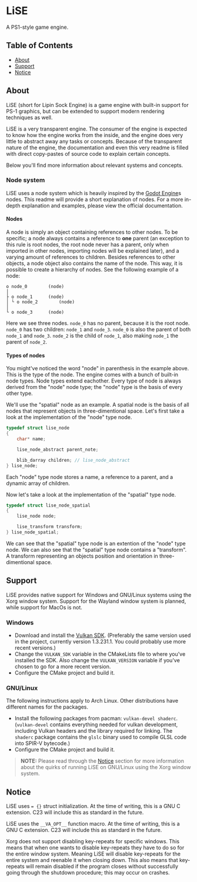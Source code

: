 # LiSE
A PS1-style game engine.

## Table of Contents

- [About](#about)
- [Support](#support)
- [Notice](#notice)

## About

LiSE (short for Lipin Sock Engine) is a game engine with built-in support for PS-1 graphics, but can be extended to support modern rendering techniques as well.

LiSE is a very transparent engine. The consumer of the engine is expected to know how the engine works from the inside, and the engine does very little to abstract away any tasks or concepts. Because of the transparent nature of the engine, the documentation and even this very readme is filled with direct copy-pastes of source code to explain certain concepts.

Below you'll find more information about relevant systems and concepts.

### Node system

LiSE uses a node system which is heavily inspired by the [Godot Engine](https://godotengine.org/)s nodes. This readme will provide a short explanation of nodes. For a more in-depth explanation and examples, please view the official documentation.

#### Nodes

A node is simply an object containing references to other nodes. To be specific; a node always contains a reference to __one__ parent (an exception to this rule is root nodes, the root node never has a parent, only when imported in other nodes, importing nodes will be explained later), and a varying amount of references to children. Besides references to other objects, a node object also contains the name of the node. This way, it is possible to create a hierarchy of nodes. See the following example of a node:

```
o node_0		(node)
│
├ o node_1		(node)
│ └ o node_2		(node)
│
└ o node_3	 	(node)
```

Here we see three nodes. `node_0` has no parent, because it is the root node. `node_0` has two children: `node_1` and `node_3`. `node_0` is also the parent of both `node_1` and `node_3`. `node_2` is the child of `node_1`, also making `node_1` the parent of `node_2`.

#### Types of nodes

You might've noticed the word "node" in parenthesis in the example above. This is the type of the node. The engine comes with a bunch of built-in node types. Node types extend eachother. Every type of node is always derived from the "node" node type; the "node" type is the basis of every other type.

We'll use the "spatial" node as an example. A spatial node is the basis of all nodes that represent objects in three-dimentional space. Let's first take a look at the implementation of the "node" type node.

```c
typedef struct lise_node
{
	char* name;

	lise_node_abstract parent_note;

	blib_darray children; // lise_node_abstract
} lise_node;
```

Each "node" type node stores a name, a reference to a parent, and a dynamic array of children.

Now let's take a look at the implementation of the "spatial" type node.

```c
typedef struct lise_node_spatial
{
	lise_node node;

	lise_transform transform;
} lise_node_spatial;
```

We can see that the "spatial" type node is an extention of the "node" type node. We can also see that the "spatial" type node contains a "transform". A transform representing an objects position and orientation in three-dimentional space.

## Support

LiSE provides native support for Windows and GNU/Linux systems using the Xorg window system. Support for the Wayland window system is planned, while support for MacOs is not.

### Windows

- Download and install the [Vulkan SDK](https://vulkan.lunarg.com/). (Preferably the same version used in the project, currently version 1.3.231.1. You could probably use more recent versions.)
- Change the `VULKAN_SDK` variable in the CMakeLists file to where you've installed the SDK. Also change the `VULKAN_VERSION` variable if you've chosen to go for a more recent version.
- Configure the CMake project and build it.

### GNU/Linux

The following instructions apply to Arch Linux. Other distributions have different names for the packages.

- Install the following packages from pacman: `vulkan-devel shaderc`. (`vulkan-devel` contains everything needed for vulkan development, including Vulkan headers and the library required for linking. The `shaderc` package contains the `glslc` binary used to compile GLSL code into SPIR-V bytecode.)
- Configure the CMake project and build it.

> **__NOTE:__** Please read through the [Notice](#notice) section for more information about the quirks of running LiSE on GNU/Linux using the Xorg window system.

## Notice

LiSE uses `= {}` struct initialization. At the time of writing, this is a GNU C extension. C23 will include this as standard in the future.

LiSE uses the `__VA_OPT__` function macro. At the time of writing, this is a GNU C extension. C23 will include this as standard in the future.

Xorg does not support disabling key-repeats for specific windows. This means that when one wants to disable key-repeats they have to do so for the entire window system. Meaning LiSE will disable key-repeats for the entire system and reenable it when closing down. This also means that key-repeats will remain disabled if the program closes without successfully going through the shutdown procedure; this may occur on crashes.
